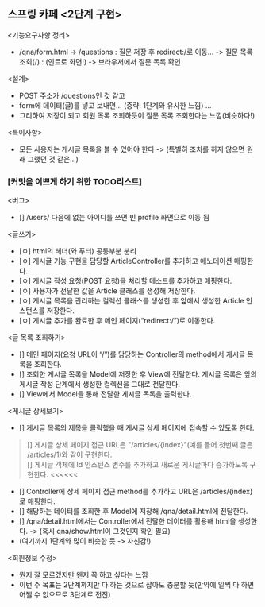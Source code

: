 ## 스프링 카페 <2단계 구현>

<기능요구사항 정리><br>
- /qna/form.html -> /questions : 질문 저장 후 redirect:/로 이동...
  -> 질문 목록 조회(/) : (인트로 화면!) -> 브라우저에서 질문 목록 확인

<설계>
- POST 주소가 /questions인 것 같고
- form에 데이터(글)를 넣고 보내면... (중략: 1단계와 유사한 느낌) ...
- 그리하여 저장이 되고 회원 목록 조회하듯이 질문 목록 조회한다는 느낌(비슷하다!)

<특이사항>
- 모든 사용자는 게시글 목록을 볼 수 있어야 한다 -> (특별히 조치를 하지 않으면 원래 그랬던 것 같은...)

### [커밋을 이쁘게 하기 위한 TODO리스트]
<버그>
- [] /users/ 다음에 없는 아이디를 쓰면 빈 profile 화면으로 이동 됨

<글쓰기>
- [ㅇ] html의 헤더(와 푸터) 공통부분 분리
- [ㅇ] 게시글 기능 구현을 담당할 ArticleController를 추가하고 애노테이션 매핑한다.
- [ㅇ] 게시글 작성 요청(POST 요청)을 처리할 메소드를 추가하고 매핑한다.
- [ㅇ] 사용자가 전달한 값을 Article 클래스를 생성해 저장한다.
- [ㅇ] 게시글 목록을 관리하는 컬렉션 클래스를 생성한 후 앞에서 생성한 Article 인스턴스를 저장한다.
- [ㅇ] 게시글 추가를 완료한 후 메인 페이지(“redirect:/”)로 이동한다.

<글 목록 조회하기>
- [] 메인 페이지(요청 URL이 “/”)를 담당하는 Controller의 method에서 게시글 목록을 조회한다.
- [] 조회한 게시글 목록을 Model에 저장한 후 View에 전달한다. 게시글 목록은 앞의 게시글 작성 단계에서 생성한 컬렉션을 그대로 전달한다.
- [] View에서 Model을 통해 전달한 게시글 목록을 출력한다.

<게시글 상세보기>
- [] 게시글 목록의 제목을 클릭했을 때 게시글 상세 페이지에 접속할 수 있도록 한다.
> [] 게시글 상세 페이지 접근 URL은 "/articles/{index}"(예를 들어 첫번째 글은 /articles/1)와 같이 구현한다.<br>
> [] 게시글 객체에 Id 인스턴스 변수를 추가하고 새로운 게시글마다 증가하도록 구현한다. <<<<<<
- [] Controller에 상세 페이지 접근 method를 추가하고 URL은 /articles/{index}로 매핑한다.
- [] 해당하는 데이터를 조회한 후 Model에 저장해 /qna/detail.html에 전달한다.
- [] /qna/detail.html에서는 Controller에서 전달한 데이터를 활용해 html을 생성한다. -> (혹시 qna/show.html이 그것인지 확인 필요)
- (여기까지 1단계와 많이 비슷한 듯 -> 자신감!)

<회원정보 수정>
- 뭔지 잘 모르겠지만 왠지 꼭 하고 싶다는 느낌
- 이번 주 목표는 2단계까지만 다 하는 것으로 잡아도 충분할 듯(만약에 일찍 다 하면 어쩔 수 없으므로 3단계로 전진)

